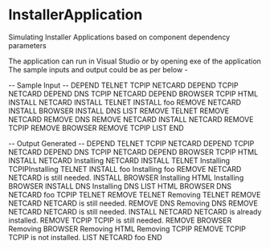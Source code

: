 # InstallerApplication
Simulating Installer Applications based on component dependency parameters

The application can run in Visual Studio or by opening exe of the application
The sample inputs and output could be as per below -

-- Sample Input --
DEPEND TELNET TCPIP NETCARD
DEPEND TCPIP NETCARD
DEPEND DNS TCPIP NETCARD
DEPEND BROWSER TCPIP HTML
INSTALL NETCARD
INSTALL TELNET
INSTALL foo
REMOVE NETCARD
INSTALL BROWSER
INSTALL DNS
LIST
REMOVE TELNET
REMOVE NETCARD
REMOVE DNS
REMOVE NETCARD
INSTALL NETCARD
REMOVE TCPIP
REMOVE BROWSER
REMOVE TCPIP
LIST
END

-- Output Generated --
DEPEND TELNET TCPIP NETCARD
DEPEND TCPIP NETCARD
DEPEND DNS TCPIP NETCARD
DEPEND BROWSER TCPIP HTML
INSTALL NETCARD
Installing NETCARD
INSTALL TELNET
Installing TCPIPInstalling TELNET
INSTALL foo
Installing foo
REMOVE NETCARD
NETCARD is still needed.
INSTALL BROWSER
Installing HTML
Installing BROWSER
INSTALL DNS
Installing DNS
LIST
HTML
BROWSER
DNS
NETCARD
foo
TCPIP
TELNET
REMOVE TELNET
Removing TELNET
REMOVE NETCARD
NETCARD is still needed.
REMOVE DNS
Removing DNS
REMOVE NETCARD
NETCARD is still needed.
INSTALL NETCARD
NETCARD is already installed.
REMOVE TCPIP
TCPIP is still needed.
REMOVE BROWSER
Removing BROWSER
Removing HTML
Removing TCPIP
REMOVE TCPIP
TCPIP is not installed.
LIST
NETCARD
foo
END
